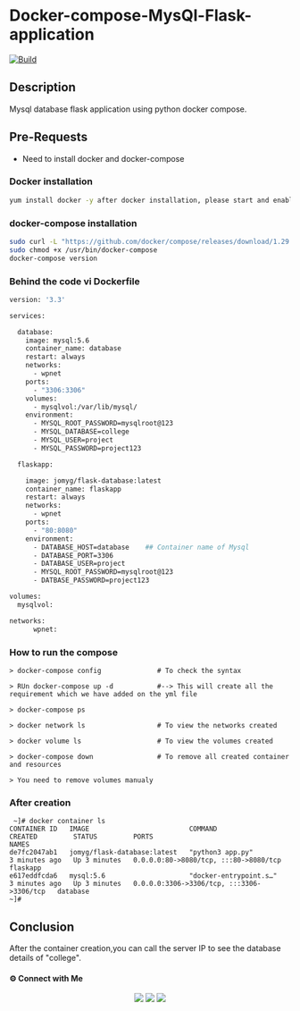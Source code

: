 # Docker-compose-MysQl-Flask-application

[![Build](https://travis-ci.org/joemccann/dillinger.svg?branch=master)](https://travis-ci.org/joemccann/dillinger)


## Description

Mysql database flask application using python docker compose.

## Pre-Requests
- Need to install docker and docker-compose

### Docker installation 

```sh
yum install docker -y after docker installation, please start and enable it
```
### docker-compose installation

```sh
sudo curl -L "https://github.com/docker/compose/releases/download/1.29.2/docker-compose-$(uname -s)-$(uname -m)" -o /usr/bin/docker-compose
sudo chmod +x /usr/bin/docker-compose
docker-compose version   
```

### Behind the code vi Dockerfile

```sh
version: '3.3'

services:

  database:
    image: mysql:5.6
    container_name: database
    restart: always
    networks:
      - wpnet
    ports:
      - "3306:3306"
    volumes:
      - mysqlvol:/var/lib/mysql/
    environment:
      - MYSQL_ROOT_PASSWORD=mysqlroot@123
      - MYSQL_DATABASE=college
      - MYSQL_USER=project
      - MYSQL_PASSWORD=project123

  flaskapp:

    image: jomyg/flask-database:latest
    container_name: flaskapp
    restart: always
    networks:
      - wpnet
    ports:
      - "80:8080"
    environment:
      - DATABASE_HOST=database    ## Container name of Mysql
      - DATABASE_PORT=3306
      - DATABASE_USER=project
      - MYSQL_ROOT_PASSWORD=mysqlroot@123
      - DATBASE_PASSWORD=project123

volumes:
  mysqlvol:

networks:
      wpnet:
```

### How to run the compose
```
> docker-compose config              # To check the syntax

> RUn docker-compose up -d           #--> This will create all the requirement which we have added on the yml file

> docker-compose ps   
           
> docker network ls                  # To view the networks created

> docker volume ls                   # To view the volumes created

> docker-compose down                # To remove all created container and resources

> You need to remove volumes manualy 
```
### After creation
```
 ~]# docker container ls
CONTAINER ID   IMAGE                         COMMAND                  CREATED         STATUS         PORTS                                       NAMES
de7fc2047ab1   jomyg/flask-database:latest   "python3 app.py"         3 minutes ago   Up 3 minutes   0.0.0.0:80->8080/tcp, :::80->8080/tcp       flaskapp
e617eddfcda6   mysql:5.6                     "docker-entrypoint.s…"   3 minutes ago   Up 3 minutes   0.0.0.0:3306->3306/tcp, :::3306->3306/tcp   database
~]#
```

## Conclusion

After the container creation,you can call the server IP to see the database details of "college".


#### ⚙️ Connect with Me

<p align="center">
<a href="mailto:jomyambattil@gmail.com"><img src="https://img.shields.io/badge/Gmail-D14836?style=for-the-badge&logo=gmail&logoColor=white"/></a>
<a href="https://www.linkedin.com/in/jomygeorge11"><img src="https://img.shields.io/badge/LinkedIn-0077B5?style=for-the-badge&logo=linkedin&logoColor=white"/></a> 
<a href="https://www.instagram.com/therealjomy"><img src="https://img.shields.io/badge/Instagram-E4405F?style=for-the-badge&logo=instagram&logoColor=white"/></a><br />
